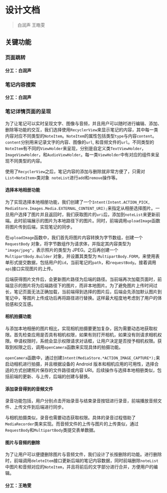 # 设计文档

> 白润声  王皓雯

## 关键功能

### 页面跳转

#### 分工：白润声

### 笔记内容搜索

#### 分工：白润声

### 笔记详情页面的呈现

为了让笔记可以实时呈现文字、图像与音频，并且用户可以随时进行编辑、添加、删除等功能的交互，我们选择使用```RecyclerView```来显示笔记的内容，其中每一类内容对应不同类型的```NoteItem```。```NoteItem```的属性包括类型```type```与内容```content```。```content```分别用来记录文字的内容、图像的```url```, 和音频文件的```url```。不同类型的```NoteItem```有不同的```ViewHolder```来呈现，分别是自定义类```TextViewHolder```，```ImageViewHolder```，和```AudioViewHolder```。每一类```ViewHolder```中有对应的组件来呈现不同类型的内容。

使用了```RecyclerView```之后，笔记内容的添加与删除就非常方便了，只需对```List<NoteItem>```类对象``` noteList```进行```add```和```remove```操作等。

#### 选择本地相册功能

为了实现选择本地相册功能，我们创建了一个```Intent(Intent.ACTION_PICK, MediaStore.Images.Media.EXTERNAL_CONTENT_URI);```来指定从相册选择图片。一旦用户选择了图片并且返回时，我们获取图片的```uri```后，添加到```noteList```来更新前端。此时前端展示的图片为本地路径下的图片。同时，前端调用```uploadImage```函数将图片传到后端，实现笔记的同步。

在```uploadImage```函数中，我们首先将图片内容转换为字节数组，创建一个 `RequestBody` 对象，将字节数组作为请求体，并指定其内容类型为 `"image/jpeg"`，表示照片的类型为 JPEG。之后再创建一个 `MultipartBody.Builder` 对象，并设置其类型为 `MultipartBody.FORM`，来使用表单形式提交数据，包括用户的```id```，当前笔记的```path```，和```requestBody```。接着调用```api```接口实现图片的上传。

后端获得图片文件后，会更新图片路径为后端的路径。当前端再次加载页面时，前端显示的图片将为后端路径下的图片，而非本地图片。为了避免图片上传时间过长，笔记页面无法正确加载，当前端得到选择的图片后，后端会先添加默认图片到笔记中，等图片上传成功后再将路径进行替换。这样最大程度地考虑到了用户的体验感和交互感。

#### 相机拍摄功能

与添加本地相册的图片相比，实现相机拍摄要更加复杂，因为需要动态地获取权限。首先检查应用是否具有相机权限，如果有则打开相机，如果没有则请求相机权限。申请权限时，系统会显示权限请求对话框，让用户决定是否授予相机权限。获取到权限之后，调用```openCamera```函数来实现具体的拍摄功能。

```openCamera```函数中，通过创建```Intent(MediaStore.*ACTION_IMAGE_CAPTURE*);```来启动相机进行拍摄，并且根据设备的 Android 版本和相机应用的可用性，选择合适的方式创建照片保存的文件路径或内容 URI。后续操作与选择本地相册类似，包括前端的更新、与上传，后端的创建与替换。

#### 添加录音得到的音频文件

录音功能包括，用户分别点击开始录音与结束录音按钮进行录音，前端播放音频文件、上传文件到后端进行同步。

与相机拍摄类似，录音也需要动态获取权限。具体的录音过程借助了```MediaRecorder```类来实现。而音频文件的上传与图片的上传类似，通过```RequestBody```和```MultipartBody```类提交表单数据。

#### 图片与音频的删除

为了让用户可以便捷删除图片与音频文件，我们设计了长按删除的功能。进行删除时，前端调用```deleteItem```接口更新后端的笔记内容数据，同时前端删除```noteList```中图片和音频对应的```NoteItem```，并且将前后的文字部分进行合并，方便用户的编辑。

#### 分工：王皓雯



